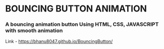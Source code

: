 # BOUNCING BUTTON ANIMATION
### A bouncing animation button Using HTML, CSS, JAVASCRIPT with smooth animation
Link - https://bhanu8047.github.io/BouncingButton/
